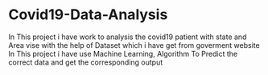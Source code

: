# Covid19-Data-Analysis
In This project i have work to analysis the covid19 patient with state and Area vise with the help of Dataset which i have get from goverment website
In This project i have use Machine Learning, Algorithm To Predict the correct data and get the corresponding output

